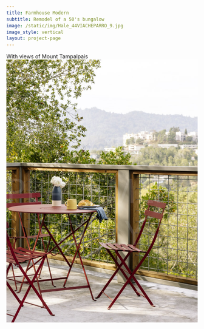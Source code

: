 ```yaml
---
title: Farmhouse Modern
subtitle: Remodel of a 50's bungalow
image: /static/img/Hale_44VIACHEPARRO_9.jpg
image_style: vertical
layout: project-page
---
```


With views of Mount Tampalpais![](/static/img/Hale_44VIACHEPARRO_1.jpg)
